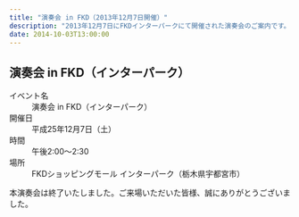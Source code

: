```yaml
---
title: "演奏会 in FKD（2013年12月7日開催）"
description: "2013年12月7日にFKDインターパークにて開催された演奏会のご案内です。"
date: 2014-10-03T13:00:00
---
```


## 演奏会 in FKD（インターパーク）

<dl class="basic">
  <dt>イベント名</dt>
  <dd>演奏会 in FKD（インターパーク）</dd>

  <dt>開催日</dt>
  <dd>平成25年12月7日（土）</dd>

  <dt>時間</dt>
  <dd>午後2:00〜2:30</dd>

  <dt>場所</dt>
  <dd>FKDショッピングモール インターパーク（栃木県宇都宮市）</dd>
</dl>

<p class="mt-4">
本演奏会は終了いたしました。ご来場いただいた皆様、誠にありがとうございました。
</p>
